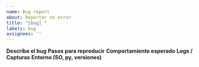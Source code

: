 ```yaml
---
name: Bug report
about: Reportar un error
title: "[bug] "
labels: bug
assignees: ''
---
```


**Describe el bug**
**Pasos para reproducir**
**Comportamiento esperado**
**Logs / Capturas**
**Entorno (SO, py, versiones)**


